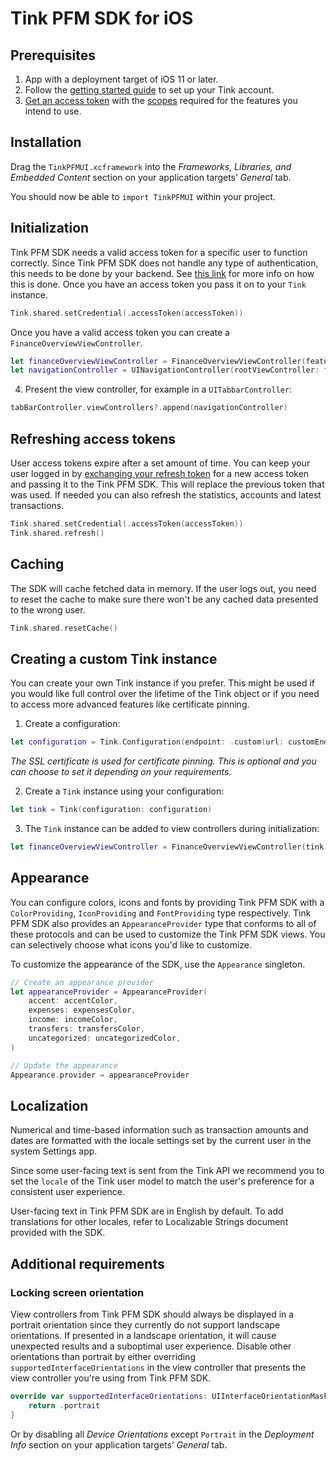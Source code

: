 # Tink PFM SDK for iOS

## Prerequisites

1. App with a deployment target of iOS 11 or later.
2. Follow the [getting started guide](https://docs.tink.com/resources/getting-started/set-up-your-account) to set up your Tink account. 
3. [Get an access token](https://docs.tink.com/resources/getting-started/get-access-token) with the [scopes](https://docs.tink.com/api/#introduction-authentication-authentication-scopes) required for the features you intend to use.

## Installation

Drag the `TinkPFMUI.xcframework` into the  _Frameworks, Libraries, and Embedded Content_ section on your application targets’ _General_ tab. 

You should now be able to `import TinkPFMUI` within your project.

## Initialization

Tink PFM SDK needs a valid access token for a specific user to function correctly. Since Tink PFM SDK does not handle any type of authentication, this needs to be done by your backend. 
See [this link](https://docs.tink.com/api/#oauth) for more info on how this is done. Once you have an access token you pass it on to your `Tink` instance.

```swift
Tink.shared.setCredential(.accessToken(accessToken))
```

Once you have a valid access token you can create a `FinanceOverviewViewController`.

```swift
let financeOverviewViewController = FinanceOverviewViewController(features: [.statistics([.expenses, .income]), .accounts, .latestTransactions])
let navigationController = UINavigationController(rootViewController: financeOverviewViewController)
```

4. Present the view controller, for example in a `UITabbarController`:

```swift
tabBarController.viewControllers?.append(navigationController)
```

## Refreshing access tokens
 
User access tokens expire after a set amount of time. You can keep your user logged in by [exchanging your refresh token](https://docs.tink.com/api/#oauth) for a new access token and passing it to the Tink PFM SDK. This will replace the previous token that was used. If needed you can also refresh the statistics, accounts and latest transactions.

```swift
Tink.shared.setCredential(.accessToken(accessToken))
Tink.shared.refresh()
```

## Caching

The SDK will cache fetched data in memory. If the user logs out, you need to reset the cache to make sure there won't be any cached data presented to the wrong user. 

```swift
Tink.shared.resetCache()
```

## Creating a custom Tink instance

You can create your own Tink instance if you prefer. This might be used if you would like full control over the lifetime of the Tink object or if you need to access more advanced features like certificate pinning. 

1. Create a configuration:

```swift
let configuration = Tink.Configuration(endpoint: .custom(url: customEndpoint), certificate: certificate)
```

*The SSL certificate is used for certificate pinning. This is optional and you can choose to set it depending on your requirements.*

2. Create a `Tink` instance using your configuration:

```swift
let tink = Tink(configuration: configuration)
```

3. The `Tink` instance can be added to view controllers during initialization:

```swift
let financeOverviewViewController = FinanceOverviewViewController(tink: tink, features: [.statistics([.expenses, .income]), .accounts, .latestTransactions])
```


## Appearance

You can configure colors, icons and fonts by providing Tink PFM SDK with a `ColorProviding`, `IconProviding` and `FontProviding` type respectively. Tink PFM SDK also provides an `AppearanceProvider` type that conforms to all of these protocols and can be used to customize the Tink PFM SDK views. You can selectively choose what icons you'd like to customize.

To customize the appearance of the SDK, use the `Appearance` singleton. 

```swift
// Create an appearance provider 
let appearanceProvider = AppearanceProvider(
    accent: accentColor,
    expenses: expensesColor,
    income: incomeColor,
    transfers: transfersColor,
    uncategorized: uncategorizedColor,
)

// Update the appearance
Appearance.provider = appearanceProvider

```

## Localization
Numerical and time-based information such as transaction amounts and dates are formatted with the locale settings set by the current user in the system Settings app.

Since some user-facing text is sent from the Tink API we recommend you to set the `locale` of the Tink user model to match the user's preference for a consistent user experience.

User-facing text in Tink PFM SDK are in English by default. 
To add translations for other locales, refer to Localizable Strings document provided with the SDK.

## Additional requirements

### Locking screen orientation

View controllers from Tink PFM SDK should always be displayed in a portrait orientation since they currently do not support landscape orientations. 
If presented in a landscape orientation, it will cause unexpected results and a suboptimal user experience.
Disable other orientations than portrait by either overriding `supportedInterfaceOrientations` in the view controller that presents the view controller you're using from Tink PFM SDK.

```swift
override var supportedInterfaceOrientations: UIInterfaceOrientationMask {
    return .portrait
}
```

Or by disabling all _Device Orientations_ except `Portrait` in the _Deployment Info_ section on your application targets’ _General_ tab.  
